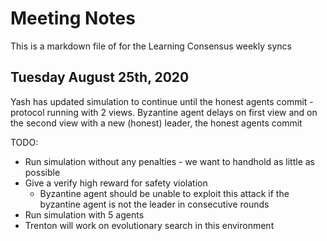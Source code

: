 # Meeting Notes

This is a markdown file of for the Learning Consensus weekly syncs

## Tuesday August 25th, 2020

Yash has updated simulation to continue until the honest agents commit - protocol running with 2 views. Byzantine agent delays on first view and on the second view with a new (honest) leader, the honest agents commit

TODO:

 - Run simulation without any penalties - we want to handhold as little as possible
 - Give a verify high reward for safety violation
    - Byzantine agent should be unable to exploit this attack if the byzantine agent is not the leader in consecutive rounds
 - Run simulation with 5 agents
 - Trenton will work on evolutionary search in this environment